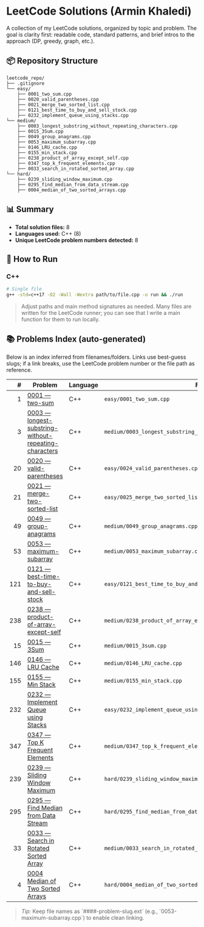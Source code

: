 # LeetCode Solutions (Armin Khaledi)

A collection of my LeetCode solutions, organized by topic and problem. The goal is clarity first: readable code, standard patterns, and brief intros to the approach (DP, greedy, graph, etc.).

## 📦 Repository Structure

```
leetcode_repo/
├── .gitignore
└── easy/
    ├── 0001_two_sum.cpp
    ├── 0020_valid_parentheses.cpp
    ├── 0021_merge_two_sorted_list.cpp
    ├── 0121_best_time_to_buy_and_sell_stock.cpp
    ├── 0232_implement_queue_using_stacks.cpp
└── medium/
    ├── 0003_longest_substring_without_repeating_characters.cpp
    ├── 0015_3Sum.cpp
    ├── 0049_group_anagrams.cpp
    ├── 0053_maximum_subarray.cpp
    ├── 0146_LRU_cache.cpp
    ├── 0155_min_stack.cpp
    ├── 0238_product_of_array_except_self.cpp
    ├── 0347_top_k_frequent_elements.cpp
    ├── 0033_search_in_rotated_sorted_array.cpp
└── hard/
    ├── 0239_sliding_window_maximum.cpp
    ├── 0295_find_median_from_data_stream.cpp
    ├── 0004_median_of_two_sorted_arrays.cpp

```

## 📊 Summary

- **Total solution files:** 8
- **Languages used:** C++ (8)
- **Unique LeetCode problem numbers detected:** 8

## 🚀 How to Run

### C++
```bash
# Single file
g++ -std=c++17 -O2 -Wall -Wextra path/to/file.cpp -o run && ./run
```

> Adjust paths and main method signatures as needed. Many files are written for the LeetCode runner; you can see that I write a main function for them to run locally.


## 📚 Problems Index (auto-generated)

Below is an index inferred from filenames/folders. Links use best-guess slugs; if a link breaks, use the LeetCode problem number or the file path as reference.

| # | Problem | Language | File |
|---:|---|---|---|
| 1 | [0001 — two-sum](https://leetcode.com/problems/two-sum/) | C++ | `easy/0001_two_sum.cpp` |
| 3 | [0003 — longest-substring-without-repeating-characters](https://leetcode.com/problems/longest-substring-without-repeating-characters/) | C++ | `medium/0003_longest_substring_without_repeating_characters.cpp` |
| 20 | [0020 — valid-parentheses](https://leetcode.com/problems/valid-parentheses/) | C++ | `easy/0024_valid_parentheses.cpp` |
| 21 | [0021 — merge-two-sorted-list](https://leetcode.com/problems/merge-two-sorted-lists/) | C++ | `easy/0025_merge_two_sorted_list.cpp` |
| 49 | [0049 — group-anagrams](https://leetcode.com/problems/group-anagrams/) | C++ | `medium/0049_group_anagrams.cpp` |
| 53 | [0053 — maximum-subarray](https://leetcode.com/problems/maximum-subarray/) | C++ | `medium/0053_maximum_subarray.cpp` |
| 121 | [0121 — best-time-to-buy-and-sell-stock](https://leetcode.com/problems/best-time-to-buy-and-sell-stock/) | C++ | `easy/0121_best_time_to_buy_and_sell_stock.cpp` |
| 238 | [0238 — product-of-array-except-self](https://leetcode.com/problems/product-of-array-except-self/) | C++ | `medium/0238_product_of_array_except_self.cpp` |
| 15 | [0015 — 3Sum](https://https://leetcode.com/problems/3sum/) | C++ | `medium/0015_3sum.cpp` |
| 146 | [0146 — LRU Cache](https://leetcode.com/problems/lru-cache/) | C++ | `medium/0146_LRU_cache.cpp` |
| 155 | [0155 — Min Stack](https://leetcode.com/problems/min-stack/) | C++ | `medium/0155_min_stack.cpp` |
| 232 | [0232 — Implement Queue using Stacks](https://leetcode.com/problems/implement-queue-using-stacks/) | C++ | `easy/0232_implement_queue_using_stacks.cpp` |
| 347 | [0347 — Top K Frequent Elements](https://leetcode.com/problems/top-k-frequent-elements/) | C++ | `medium/0347_top_k_frequent_elements.cpp` |
| 239 | [0239 — Sliding Window Maximum](https://leetcode.com/problems/sliding-window-maximum/) | C++ | `hard/0239_sliding_window_maximum.cpp` |
| 295 | [0295 — Find Median from Data Stream](https://leetcode.com/problems/find-median-from-data-stream/) | C++ | `hard/0295_find_median_from_data_stream.cpp` |
| 33 | [0033 — Search in Rotated Sorted Array](https://leetcode.com/problems/search-in-rotated-sorted-array/) | C++ | `medium/0033_search_in_rotated_sorted_array.cpp` |
| 4 | [0004  Median of Two Sorted Arrays](https://leetcode.com/problems/median-of-two-sorted-arrays/) | C++ | `hard/0004_median_of_two_sorted_arrays.cpp` |


> _Tip:_ Keep file names as \`####-problem-slug.ext\` (e.g., \`0053-maximum-subarray.cpp\`) to enable clean linking.
